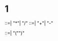# 1

<MultiplicativeExpression>::=<AddtiveExpression>|
              <MultiplicativeExpression>"*"<Number>|
              <MultiplicativeExpression>"/"<Number>
<AddtiveExpression>::=<MultiplicativeExpression>|
              <AddtiveExpression>"+"<MultlicativeExpression>|
              <AddtiveExpression>"-"<MultlicativeExpression>
  
<BracketsExpression>::=<Number>|
              "("<AddtiveExpression>")"